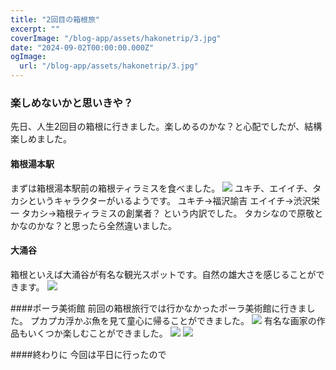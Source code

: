 ```yaml
---
title: "2回目の箱根旅"
excerpt: ""
coverImage: "/blog-app/assets/hakonetrip/3.jpg"
date: "2024-09-02T00:00:00.000Z"
ogImage:
  url: "/blog-app/assets/hakonetrip/3.jpg"
---
```


### 楽しめないかと思いきや？
先日、人生2回目の箱根に行きました。楽しめるのかな？と心配でしたが、結構楽しめました。

#### 箱根湯本駅
まずは箱根湯本駅前の箱根ティラミスを食べました。
![](/blog-app/assets/hakonetrip/2.jpg)
ユキチ、エイイチ、タカシというキャラクターがいるようです。
ユキチ→福沢諭吉
エイイチ→渋沢栄一
タカシ→箱根ティラミスの創業者？
という内訳でした。
タカシなので原敬とかなのかな？と思ったら全然違いました。

#### 大涌谷
箱根といえば大涌谷が有名な観光スポットです。自然の雄大さを感じることができます。
![](/blog-app/assets/hakonetrip/2.jpg)

####ポーラ美術館
前回の箱根旅行では行かなかったポーラ美術館に行きました。
プカプカ浮かぶ魚を見て童心に帰ることができました。
![](/blog-app/assets/hakonetrip/1.jpg)
有名な画家の作品もいくつか楽しむことができました。
![](/blog-app/assets/hakonetrip/5.jpg)
![](/blog-app/assets/hakonetrip/6.jpg)

####終わりに
今回は平日に行ったので
